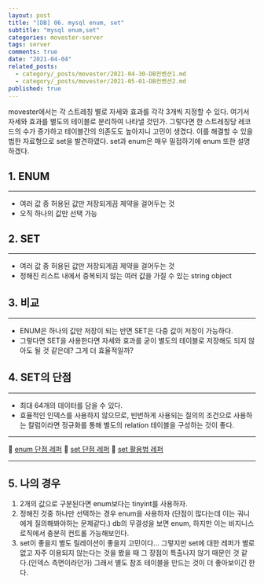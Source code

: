 ```yaml
---
layout: post
title: "[DB] 06. mysql enum, set"
subtitle: "mysql enum,set"
categories: movester-server
tags: server
comments: true
date: "2021-04-04"
related_posts:
  - category/_posts/movester/2021-04-30-DB컨벤션1.md
  - category/_posts/movester/2021-05-01-DB컨벤션2.md
published: true
---
```


movester에서는 각 스트레칭 별로 자세와 효과를 각각 3개씩 지정할 수 있다.
여기서 자세와 효과를 별도의 테이블로 분리하여 나타낼 것인가. 그렇다면 한 스트레칭당
레코드의 수가 증가하고 테이블간의 의존도도 높아지니 고민이 생겼다.
이를 해결할 수 있을 법한 자료형으로 set을 발견하였다.
set과 enum은 매우 밀접하기에 enum 또한 설명하겠다.

## 1. ENUM

---

- 여러 값 중 허용된 값만 저장되게끔 제약을 걸어두는 것
- 오직 하나의 값만 선택 가능

## 2. SET

---

- 여러 값 중 허용된 값만 저장되게끔 제약을 걸어두는 것
- 정해진 리스트 내에서 중복되지 않는 여러 값을 가질 수 있는 string object

## 3. 비교

---

- ENUM은 하나의 값만 저장이 되는 반면 SET은 다중 값이 저장이 가능하다.
- 그렇다면 SET을 사용한다면 자세와 효과를 굳이 별도의 테이블로 저장해도 되지 않아도 될 것 같은데? 그게 더 효율적일까?

## 4. SET의 단점

---

- 최대 64개의 데이터를 담을 수 있다.
- 효율적인 인덱스를 사용하지 않으므로, 빈번하게 사용되는 질의의 조건으로 사용하는 칼럼이라면 정규화를 통해 별도의 relation 테이블을 구성하는 것이 좋다.

---

🔗 [enum 단점 레퍼](https://velog.io/@leejh3224/%EB%B2%88%EC%97%AD-MySQL%EC%9D%98-ENUM-%ED%83%80%EC%9E%85%EC%9D%84-%EC%82%AC%EC%9A%A9%ED%95%98%EC%A7%80-%EB%A7%90%EC%95%84%EC%95%BC-%ED%95%A0-8%EA%B0%80%EC%A7%80-%EC%9D%B4%EC%9C%A0)
🔗 [set 단점 레퍼](https://judekim.tistory.com/53)
🔗 [set 활용법 레퍼](https://yahwang.github.io/posts/32)

---

## 5. 나의 경우

1. 2개의 값으로 구분된다면 enum보다는 tinyint를 사용하자.
2. 정해진 것중 하나만 선택하는 경우 enum을 사용하자 (단점이 많다는데 이는 궈니에게 질의해봐야하는 문제같다.) db의 무결성을 보면 enum, 하지만 이는 비지니스 로직에서 충분히 컨트롤 가능해보인다.
3. set이 좋을지 별도 릴레이션이 좋을지 고민이다...
   그렇지만 set에 대한 레퍼가 별로 없고 자주 이용되지 않는다는 것을 봤을 때 그 장점이 특출나지 않기 때문인 것 같다.(인덱스 측면이라던가) 그래서 별도 참조 테이블을 만드는 것이 더 좋아보이긴 한다.
